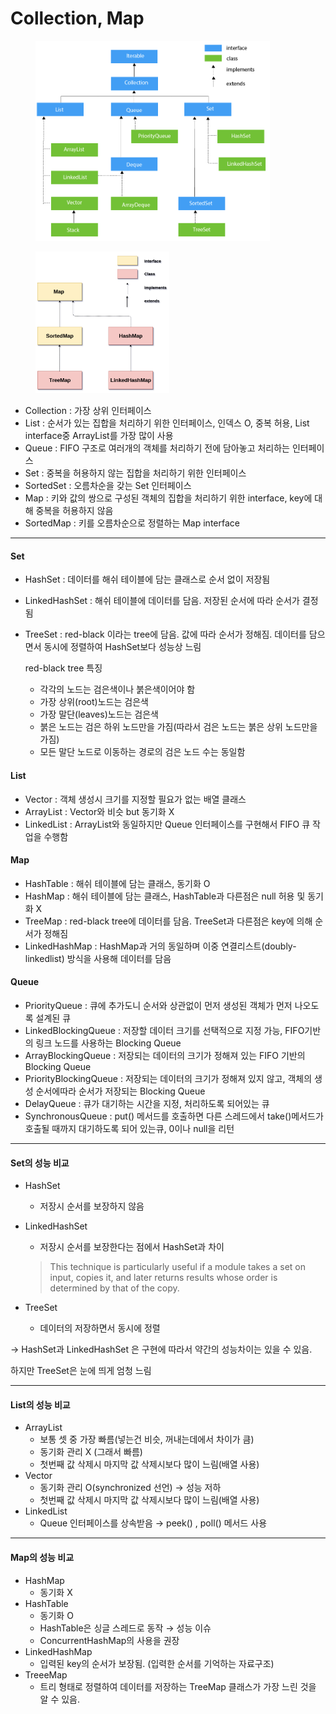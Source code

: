 # Collection, Map

<figure><img src="../../.gitbook/assets/Untitled.png" alt="" width="375"><figcaption></figcaption></figure>

<figure><img src="../../.gitbook/assets/Untitled (1).png" alt="" width="214"><figcaption></figcaption></figure>

* Collection : 가장 상위 인터페이스
* List : 순서가 있는 집합을 처리하기 위한 인터페이스, 인덱스 O, 중복 허용, List interface중 ArrayList를 가장 많이 사용
* Queue : FIFO 구조로 여러개의 객체를 처리하기 전에 담아놓고 처리하는 인터페이스
* Set : 중복을 허용하지 않는 집합을 처리하기 위한 인터페이스
* SortedSet : 오름차순을 갖는 Set 인터페이스
* Map : 키와 값의 쌍으로 구성된 객체의 집합을 처리하기 위한 interface, key에 대해 중복을 허용하지 않음
* SortedMap : 키를 오름차순으로 정렬하는 Map interface

***

#### Set

* HashSet : 데이터를 해쉬 테이블에 담는 클래스로 순서 없이 저장됨
* LinkedHashSet : 해쉬 테이블에 데이터를 담음. 저장된 순서에 따라 순서가 결정됨
*   TreeSet : red-black 이라는 tree에 담음. 값에 따라 순서가 정해짐. 데이터를 담으면서 동시에 정렬하여 HashSet보다 성능상 느림

    red-black tree 특징

    * 각각의 노드는 검은색이나 붉은색이어야 함
    * 가장 상위(root)노드는 검은색
    * 가장 말단(leaves)노드는 검은색
    * 붉은 노드는 검은 하위 노드만을 가짐(따라서 검은 노드는 붉은 상위 노드만을 가짐)
    * 모든 말단 노드로 이동하는 경로의 검은 노드 수는 동일함

#### List

* Vector : 객체 생성시 크기를 지정할 필요가 없는 배열 클래스
* ArrayList : Vector와 비슷 but 동기화 X
* LinkedList : ArrayList와 동일하지만 Queue 인터페이스를 구현해서 FIFO 큐 작업을 수행함

#### Map

* HashTable : 해쉬 테이블에 담는 클래스, 동기화 O
* HashMap : 해쉬 테이블에 담는 클래스, HashTable과 다른점은 null 허용 및 동기화 X
* TreeMap : red-black tree에 데이터를 담음. TreeSet과 다른점은 key에 의해 순서가 정해짐
* LinkedHashMap : HashMap과 거의 동일하며 이중 연결리스트(doubly-linkedlist) 방식을 사용해 데이터를 담음

#### Queue

* PriorityQueue : 큐에 추가도니 순서와 상관없이 먼저 생성된 객체가 먼저 나오도록 설계된 큐
* LinkedBlockingQueue : 저장할 데이터 크기를 선택적으로 지정 가능, FIFO기반의 링크 노드를 사용하는 Blocking Queue
* ArrayBlockingQueue : 저장되는 데이터의 크기가 정해져 있는 FIFO 기반의 Blocking Queue
* PriorityBlockingQueue : 저장되는 데이터의 크기가 정해져 있지 않고, 객체의 생성 순서에따라 순서가 저장되는 Blocking Queue
* DelayQueue : 큐가 대기하는 시간을 지정, 처리하도록 되어있는 큐
* SynchronousQueue : put() 메서드를 호출하면 다른 스레드에서 take()메서드가 호출될 때까지 대기하도록 되어 있는큐, 0이나 null을 리턴

***

#### Set의 성능 비교

* HashSet
  * 저장시 순서를 보장하지 않음
*   LinkedHashSet

    * 저장시 순서를 보장한다는 점에서 HashSet과 차이

    > This technique is particularly useful if a module takes a set on input, copies it, and later returns results whose order is determined by that of the copy.
* TreeSet
  * 데이터의 저장하면서 동시에 정렬

→ HashSet과 LinkedHashSet 은 구현에 따라서 약간의 성능차이는 있을 수 있음.

하지만 TreeSet은 눈에 띄게 엄청 느림

***

#### List의 성능 비교

* ArrayList
  * 보통 셋 중 가장 빠름(넣는건 비슷, 꺼내는데에서 차이가 큼)
  * 동기화 관리 X (그래서 빠름)
  * 첫번째 값 삭제시 마지막 값 삭제시보다 많이 느림(배열 사용)
* Vector
  * 동기화 관리 O(synchronized 선언) → 성능 저하
  * 첫번째 값 삭제시 마지막 값 삭제시보다 많이 느림(배열 사용)
* LinkedList
  * Queue 인터페이스를 상속받음 → peek() , poll() 메서드 사용

***

#### Map의 성능 비교

* HashMap
  * 동기화 X
* HashTable
  * 동기화 O
  * HashTable은 싱글 스레드로 동작 → 성능 이슈
  * ConcurrentHashMap의 사용을 권장
* LinkedHashMap
  * 입력된 key의 순서가 보장됨. (입력한 순서를 기억하는 자료구조)
* TreeeMap
  * 트리 형태로 정렬하여 데이터를 저장하는 TreeMap 클래스가 가장 느린 것을 알 수 있음.
